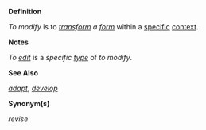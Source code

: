 **Definition**

*To modify* is to *[transform](https://github.com/gcassel/Modular-Organization-Terminology/blob/master/terms/transform.md) a [form](https://github.com/gcassel/Modular-Organization-Terminology/blob/master/terms/form.md)* within a [specific](https://github.com/gcassel/Modular-Organization-Terminology/blob/master/terms/specific.md) [context](https://github.com/gcassel/Modular-Organization-Terminology/blob/master/terms/context.md).

**Notes**

*To [edit](https://github.com/gcassel/Modular-Organization-Terminology/blob/master/terms/edit.md)* is a *specific [type](https://github.com/gcassel/Modular-Organization-Terminology/blob/master/terms/type.md)* of *to modify*.

**See Also**

*[adapt](https://github.com/gcassel/Modular-Organization-Terminology/blob/master/terms/adapt.md)*, *[develop](https://github.com/gcassel/Modular-Organization-Terminology/blob/master/terms/develop.md)*

**Synonym(s)**

*revise*


